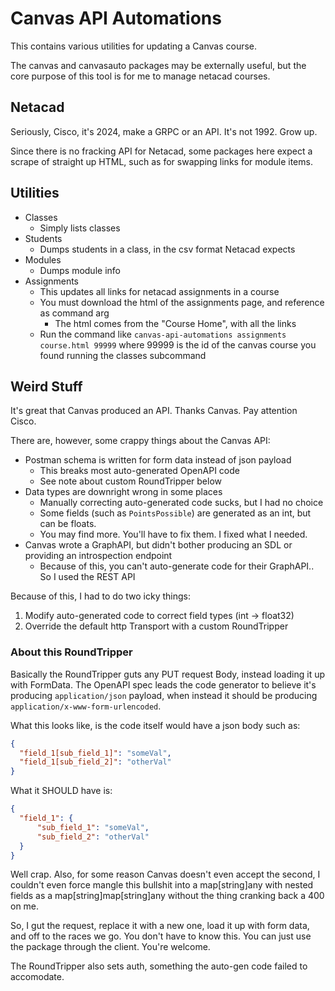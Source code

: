 # Canvas API Automations

This contains various utilities for updating a Canvas course.

The canvas and canvasauto packages may be externally useful, but the core
purpose of this tool is for me to manage netacad courses.

## Netacad

Seriously, Cisco, it's 2024, make a GRPC or an API. It's not 1992. Grow up.

Since there is no fracking API for Netacad, some packages here expect a scrape
of straight up HTML, such as for swapping links for module items.

## Utilities

* Classes
	* Simply lists classes
* Students
	* Dumps students in a class, in the csv format Netacad expects
* Modules
	* Dumps module info
* Assignments
    * This updates all links for netacad assignments in a course
    * You must download the html of the assignments page, and reference as command arg
        * The html comes from the "Course Home", with all the links
    * Run the command like `canvas-api-automations assignments course.html 99999` where 99999 is the
      id of the canvas course you found running the classes subcommand

## Weird Stuff

It's great that Canvas produced an API. Thanks Canvas. Pay attention Cisco.

There are, however, some crappy things about the Canvas API:

* Postman schema is written for form data instead of json payload
    * This breaks most auto-generated OpenAPI code
    * See note about custom RoundTripper below
* Data types are downright wrong in some places
    * Manually correcting auto-generated code sucks, but I had no choice
    * Some fields (such as `PointsPossible`) are generated as an int, but can be floats.
    * You may find more. You'll have to fix them. I fixed what I needed.
* Canvas wrote a GraphAPI, but didn't bother producing an SDL or providing an introspection endpoint
    * Because of this, you can't auto-generate code for their GraphAPI.. So I used the REST API

Because of this, I had to do two icky things:

1. Modify auto-generated code to correct field types (int -> float32)
1. Override the default http Transport with a custom RoundTripper

### About this RoundTripper

Basically the RoundTripper guts any PUT request Body, instead
loading it up with FormData. The OpenAPI spec leads the code generator to
believe it's producing `application/json` payload, when instead it should
be producing `application/x-www-form-urlencoded`.

What this looks like, is the code itself would have a json body such as:
```json
{
  "field_1[sub_field_1]": "someVal",
  "field_1[sub_field_2]": "otherVal"
}
```

What it SHOULD have is:
```json
{
  "field_1": {
      "sub_field_1": "someVal",
      "sub_field_2": "otherVal"
  }
}
```

Well crap. Also, for some reason Canvas doesn't even accept the second, I couldn't
even force mangle this bullshit into a map[string]any with nested fields as a
map[string]map[string]any without the thing cranking back a 400 on me.

So, I gut the request, replace it with a new one, load it up with form data,
and off to the races we go. You don't have to know this. You can just use
the package through the client. You're welcome.

The RoundTripper also sets auth, something the auto-gen code failed to accomodate.
